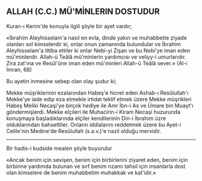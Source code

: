 ## ALLAH (C.C.) MÜ'MİNLERlN DOSTUDUR

Kuran-ı Kerim'de konuyla ilgili şöyle bir ayet vardır;

«İbrahim Aleyhisselam'a nasıl en evla, din­de yakın ve muhabbette ziyade olanları sol kimselerdir ki, onlar onun zamanında bulundular ve İbrahim Aleyhisselam'a ittiba ettiler ki onlar Nebi-yi Zişan ve bu Nebi'ye iman eden mü'minlerdir. Allah-ü Teâlâ mü'minlerin yardımcısı ve veliyy-i umurlarıdır. Zira zat'ına ve Resûl'ûne iman eden mü'minleri Allah-ü Teâlâ sever.» (Al-i İmran, 68)

Bu ayetin inmesine sebep olan olay şudur ki;

Mekke müşriklerinin ezalarından Habeş'e hic­ret eden Ashab-ı Resûlullah'ı Mekke'ye iade edip eza etmekle irtidat teklif etmek üzere Mekke müş­rikleri Habeş Meliki Necaşi'ye birçok hediye ile Amr İbn-i As ve Ümare bin Muayt'ı göndermiş­lerdi. Mekke elçileri ile Muhacirin-i Kiram Necaşi huzurunda konuşmaya başladıklarında elçiler kendilerinin Din-i İbrahim üzre olduklarından bahsettiler. Onların iddialarını reddetmek üzere bu Ayet-i Celile'nin Medine'de Resûlullah (s.a.v.)'e nazil olduğu mervidir.

***

Bir hadis-i kudside mealen şöyle buyurulur

«Ancak benim için sevişen, benim için birbirlerini ziyaret eden, benim için birbirine yardımda bulunan ve sırf benim rızamı tahsil için insanlarla dost olan kimselere de benim muhabbetim muhakkak ve kat'idir.»
